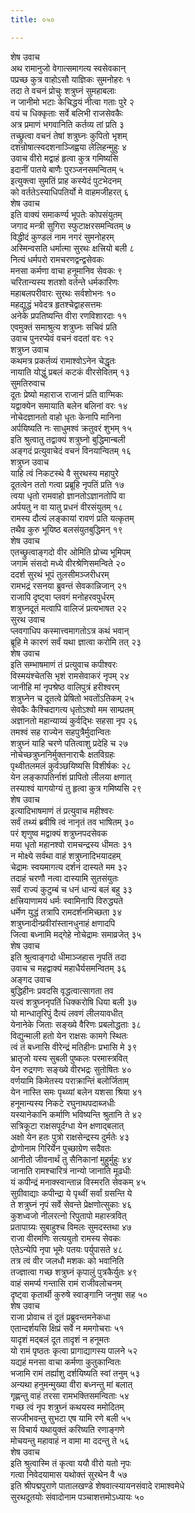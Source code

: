```yaml
---
title: ०५०

---
```

शेष उवाच  
अथ रामानुजो वेगात्समागत्य स्वसेवकान्  
पप्रच्छ कुत्र वाहोऽसौ याज्ञिकः सुमनोहरः १  
तदा ते वचनं प्रोचुः शत्रुघ्नं सुमहाबलाः  
न जानीमो भटाः केचिद्धयं नीत्वा गताः पुरे २  
वयं च धिक्कृताः सर्वे बलिभी राजसेवकैः  
अत्र प्रमाणं भगवानिति कर्तव्य तां प्रति ३  
तच्छ्रुत्वा वचनं तेषां शत्रुघ्नः कुपितो भृशम्  
दशन्रोषात्स्वदशनाञ्जिह्वया लेलिहन्मुहुः ४  
उवाच वीरो मद्वाहं हृत्वा कुत्र गमिष्यसि  
इदानीं पातये बाणैः पुरञ्जनसमन्वितम् ५  
इत्युक्त्वा सुमतिं प्राह कस्येदं पुटभेदनम्  
को वर्ततेऽस्याधिपतिर्यो मे वाहमजीहरत् ६  
शेष उवाच  
इति वाक्यं समाकर्ण्य भूपतेः कोपसंयुतम्  
जगाद मन्त्री सुगिरा स्फुटाक्षरसमन्वितम् ७  
विद्धीदं कुण्डलं नाम नगरं सुमनोहरम्  
अस्मिन्वसति धर्मात्मा सुरथः क्षत्त्रियो बली ८  
नित्यं धर्मपरो रामचरणद्वन्द्वसेवकः  
मनसा कर्मणा वाचा हनूमानिव सेवकः ९  
चरितान्यस्य शतशो वर्तन्ते धर्मकारिणः  
महाबलपरीवारः सुरथः सर्वशोभनः १०  
महद्युद्धं भवेदत्र हृतश्चेद्वाहसत्तमः  
अनेके प्रपतिष्यन्ति वीरा रणविशारदाः ११  
एवमुक्तं समाश्रुत्य शत्रुघ्नः सचिवं प्रति  
उवाच पुनरप्येवं वचनं वदतां वरः १२  
शत्रुघ्न उवाच  
कथमत्र प्रकर्तव्यं रामाश्वोऽनेन चेद्धृतः  
नायाति योद्धुं प्रबलं कटकं वीरसेवितम् १३  
सुमतिरुवाच  
दूतः प्रेष्यो महाराज राजानं प्रति वाग्मिकः  
यद्वाक्येन समायाति बलेन बलिनां वरः १४  
नोचेदज्ञानतो वाहो धृतः केनापि मानिना  
अर्पयिष्यति नः साधुमश्वं क्रतुवरं शुभम् १५  
इति श्रुत्वातु तद्वाक्यं शत्रुघ्नो बुद्धिमान्बली  
अङ्गदं प्रत्युवाचेदं वचनं विनयान्वितम् १६  
शत्रुघ्न उवाच  
याहि त्वं निकटस्थे वै सुरथस्य महापुरे  
दूतत्वेन ततो गत्वा प्रब्रूहि नृपतिं प्रति १७  
त्वया धृतो रामवाहो ज्ञानतोऽज्ञानतोपि वा  
अर्पयतु न वा यातु प्रधनं वीरसंयुतम् १८  
रामस्य दौत्यं लङ्कायां रावणं प्रति यत्कृतम्  
तथैव कुरु भूयिष्ठ बलसंयुतबुद्धिमन् १९  
शेष उवाच  
एतच्छ्रुत्वाङ्गदो वीर ओमिति प्रोच्य भूमिपम्  
जगाम संसदो मध्ये वीरश्रेणिसमन्विते २०  
ददर्श सुरथं भूपं तुलसीमञ्जरीधरम्  
रामभद्रं रसनया ब्रुवन्तं सेवकान्निजान् २१  
राजापि दृष्ट्वा प्लवगं मनोहरवपुर्धरम्  
शत्रुघ्नदूतं मत्वापि वालिजं प्रत्यभाषत २२  
सुरथ उवाच  
प्लवगाधिप कस्मात्त्वमागतोऽत्र कथं भवान्  
ब्रूहि मे कारणं सर्वं यथा ज्ञात्वा करोमि तत् २३  
शेष उवाच  
इति सम्भाषमाणं तं प्रत्युवाच कपीश्वरः  
विस्मयंश्चेतसि भृशं रामसेवाकरं नृपम् २४  
जानीहि मां नृपश्रेष्ठ वालिपुत्रं हरीश्वरम्  
शत्रुघ्नेन च दूतत्वे प्रेषितो भवतोंऽतिकम् २५  
सेवकैः कैश्चिदागत्य धृतोऽश्वो मम साम्प्रतम्  
अज्ञानतो महान्याय्यं कुर्वद्भिः सहसा नृप २६  
तमश्वं सह राज्येन सहपुत्रैर्मुदान्वितः  
शत्रुघ्नं याहि चरणे पतित्वाशु प्रदेहि च २७  
नोचेच्छत्रुघ्ननिर्मुक्तनाराचैः क्षतविग्रहः  
पृथ्वीतलमलं कुर्वञ्छयिष्यसि विशीर्षकः २८  
येन लङ्कापतिर्नाशं प्रापितो लीलया क्षणात्  
तस्याश्वं यागयोग्यं तु हृत्वा कुत्र गमिष्यसि २९  
शेष उवाच  
इत्यादिभाषमाणं तं प्रत्युवाच महीश्वरः  
सर्वं तथ्यं ब्रवीषि त्वं नानृतं तव भाषितम् ३०  
परं शृणुष्व मद्वाक्यं शत्रुघ्नपदसेवक  
मया धृतो महानश्वो रामचन्द्रस्य धीमतः ३१  
न मोक्ष्ये सर्वथा वाहं शत्रुघ्नादिभयादहम्  
चेद्रामः स्वयमागत्य दर्शनं दास्यते मम ३२  
तदाहं चरणौ नत्वा दास्यामि सुतसंयुतः  
सर्वं राज्यं कुटुम्बं च धनं धान्यं बलं बहु ३३  
क्षत्त्रियाणामयं धर्मः स्वामिनापि विरुद्ध्यते  
धर्मेण युद्धं तत्रापि रामदर्शनमिच्छता ३४  
शत्रुघ्नादीन्प्रवीरांस्तानधुनाहं क्षणादपि  
जित्वा बध्नामि मद्गेहे नोचेद्रामः समाव्रजेत् ३५  
शेष उवाच  
इति श्रुत्वाङ्गदो धीमाञ्जहास नृपतिं तदा  
उवाच च महद्वाक्यं महाधैर्यसमन्वितम् ३६  
अङ्गद उवाच  
बुद्धिहीनः प्रवदसि वृद्धत्वात्सागता तव  
यत्त्वं शत्रुघ्ननृपतिं धिक्करोषि धिया बली ३७  
यो मान्धातृरिपुं दैत्यं लवणं लीलयावधीत्  
येनानेके जिताः सङ्ख्ये वैरिणः प्रबलोद्धताः ३८  
विद्युन्माली हतो येन राक्षसः कामगे स्थितः  
त्वं तं बध्नासि वीरेन्द्रं मतिहीनः प्रभासि मे ३९  
भ्रातृजो यस्य सुबली पुष्कलः परमास्त्रवित्  
येन रुद्रगणः सङ्ख्ये वीरभद्रः सुतोषितः ४०  
वर्णयामि किमेतस्य पराक्रान्तिं बलोर्जिताम्  
येन नास्ति समः पृथ्व्यां बलेन यशसा श्रिया ४१  
हनूमान्यस्य निकटे रघुनाथपदाब्जधीः  
यस्यानेकानि कर्माणि भविष्यन्ति श्रुतानि ते ४२  
सत्रिकूटा राक्षसपूर्दग्धा येन क्षणाद्बलात्  
अक्षो येन हतः पुत्रो राक्षसेन्द्रस्य दुर्मतेः ४३  
द्रोणोनाम गिरिर्येन पुच्छाग्रेण सदैवतः  
आनीतो जीवनार्थं तु सैनिकानां मुहुर्मुहुः ४४  
जानाति रामश्चारित्रं नान्यो जानाति मूढधीः  
यं कपीन्द्रं मनाक्स्वान्तान्न विस्मरति सेवकम् ४५  
सुग्रीवाद्याः कपीन्द्रा ये पृथ्वीं सर्वां ग्रसन्ति ये  
ते शत्रुघ्नं नृपं सर्वे सेवन्ते प्रेक्षणोत्सुकाः ४६  
कुशध्वजो नीलरत्नो रिपुतापो महास्त्रवित्  
प्रतापाग्र्यः सुबाहुश्च विमलः सुमदस्तथा ४७  
राजा वीरमणिः सत्ययुतो रामस्य सेवकः  
एतेऽन्येपि नृपा भूमेः पतयः पर्युपासते ४८  
तत्र त्वं वीर जलधौ मशकः को भवानिति  
तज्ज्ञात्वा गच्छ शत्रुघ्नं कृपालुं पुत्रकैर्युतः ४९  
वाहं समर्प्य गन्तासि रामं राजीवलोचनम्  
दृष्ट्वा कृतार्थी कुरुषे स्वाङ्गानि जनुषा सह ५०  
शेष उवाच  
राजा प्रोवाच तं दूतं प्रब्रुवन्तमनेकधा  
एतान्दर्शयसि क्षिप्रं सर्वे न ममगोचराः ५१  
यादृशं मद्बलं दूत तादृशं न हनूमतः  
यो रामं पृष्ठतः कृत्वा प्रागाद्यागस्य पालने ५२  
यद्यहं मनसा वाचा कर्मणा कुतुकान्वितः  
भजामि रामं तर्ह्याशु दर्शयिष्यति स्वां तनुम् ५३  
अन्यथा हनुमन्मुख्या वीरा बध्नन्तु मां बलात्  
गृह्णन्तु वाहं तरसा रामभक्तिसमन्विताः ५४  
गच्छ त्वं नृप शत्रुघ्नं कथयस्व ममोदितम्  
सज्जीभवन्तु सुभटा एष यामि रणे बली ५५  
स विचार्य यथायुक्तं करिष्यति रणाङ्गणे  
मोचयन्तु महावाहं न वामा मा ददन्तु ते ५६  
शेष उवाच  
इति श्रुत्वास्मि तं कृत्वा ययौ वीरो यतो नृपः  
गत्वा निवेदयामास यथोक्तं सुरथेन वै ५७  
इति श्रीपद्मपुराणे पातालखण्डे शेषवात्स्यायनसंवादे रामाश्वमेधे  
सुरथदूतयोः संवादोनाम पञ्चाशत्तमोऽध्यायः ५०